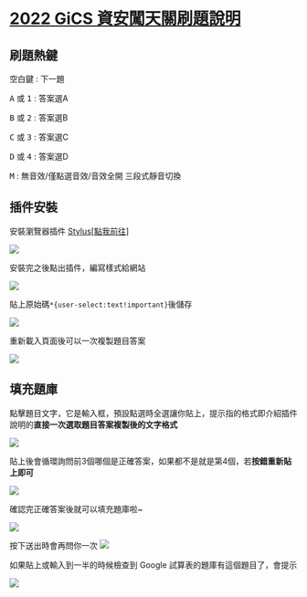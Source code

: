 # [2022 GiCS 資安闖天關刷題說明](https://nchuit.cc/2022GiCS/)

## 刷題熱鍵

<p><kbd>空白鍵</kbd> : 下一題</p>
<p><kbd>A</kbd> 或 <kbd>1</kbd> : 答案選A</p>
<p><kbd>B</kbd> 或 <kbd>2</kbd> : 答案選B</p>
<p><kbd>C</kbd> 或 <kbd>3</kbd> : 答案選C</p>
<p><kbd>D</kbd> 或 <kbd>4</kbd> : 答案選D</p>
<p><kbd>M</kbd> : 無音效/僅點選音效/音效全開 三段式靜音切換</p>

## 插件安裝

安裝瀏覽器插件 <a href="https://chrome.google.com/webstore/detail/stylus/clngdbkpkpeebahjckkjfobafhncgmne" target="_blank">Stylus[點我前往]</a>

![](https://i.imgur.com/3VIEB6n.png)

安裝完之後點出插件，編寫樣式給網站

![](https://i.imgur.com/IYrOZwl.png)

貼上原始碼<code>*{user-select:text!important}</code>後儲存

![](https://i.imgur.com/f5TxOgM.png)

重新載入頁面後可以一次複製題目答案

![](https://i.imgur.com/JtUJSCd.png)

## 填充題庫

點擊題目文字，它是輸入框，預設點選時全選讓你貼上，提示指的格式即介紹插件說明的**直接一次選取題目答案複製後的文字格式**

![](https://i.imgur.com/TLoj01R.png)

貼上後會循環詢問前3個哪個是正確答案，如果都不是就是第4個，若**按錯重新貼上即可**

![](https://i.imgur.com/ZWGo3dc.png)

確認完正確答案後就可以填充題庫啦~

![](https://i.imgur.com/OGc6jzj.png)

按下送出時會再問你一次
![](https://i.imgur.com/NyIZf6A.png)

如果貼上或輸入到一半的時候檢查到 Google 試算表的題庫有這個題目了，會提示

![](https://i.imgur.com/RbuJ8hB.png)